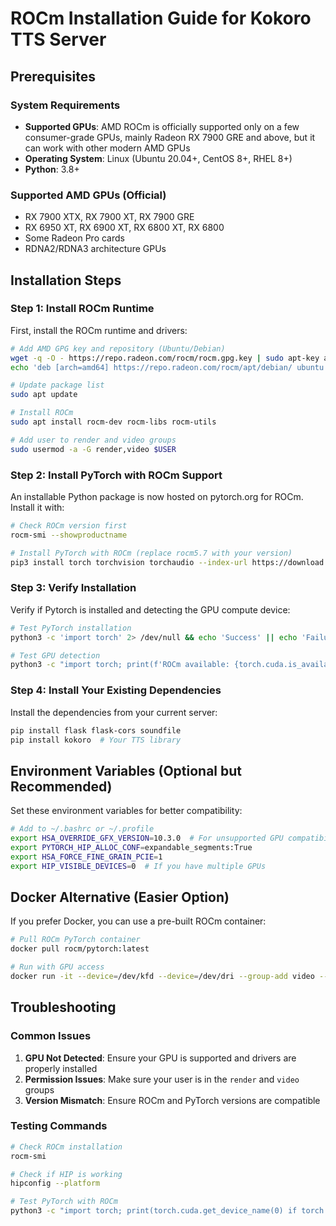 # ROCm Installation Guide for Kokoro TTS Server

## Prerequisites

### System Requirements
- **Supported GPUs**: AMD ROCm is officially supported only on a few consumer-grade GPUs, mainly Radeon RX 7900 GRE and above, but it can work with other modern AMD GPUs
- **Operating System**: Linux (Ubuntu 20.04+, CentOS 8+, RHEL 8+)
- **Python**: 3.8+

### Supported AMD GPUs (Official)
- RX 7900 XTX, RX 7900 XT, RX 7900 GRE
- RX 6950 XT, RX 6900 XT, RX 6800 XT, RX 6800
- Some Radeon Pro cards
- RDNA2/RDNA3 architecture GPUs

## Installation Steps

### Step 1: Install ROCm Runtime
First, install the ROCm runtime and drivers:

```bash
# Add AMD GPG key and repository (Ubuntu/Debian)
wget -q -O - https://repo.radeon.com/rocm/rocm.gpg.key | sudo apt-key add -
echo 'deb [arch=amd64] https://repo.radeon.com/rocm/apt/debian/ ubuntu main' | sudo tee /etc/apt/sources.list.d/rocm.list

# Update package list
sudo apt update

# Install ROCm
sudo apt install rocm-dev rocm-libs rocm-utils

# Add user to render and video groups
sudo usermod -a -G render,video $USER
```

### Step 2: Install PyTorch with ROCm Support
An installable Python package is now hosted on pytorch.org for ROCm. Install it with:

```bash
# Check ROCm version first
rocm-smi --showproductname

# Install PyTorch with ROCm (replace rocm5.7 with your version)
pip3 install torch torchvision torchaudio --index-url https://download.pytorch.org/whl/rocm5.7
```

### Step 3: Verify Installation
Verify if Pytorch is installed and detecting the GPU compute device:

```bash
# Test PyTorch installation
python3 -c 'import torch' 2> /dev/null && echo 'Success' || echo 'Failure'

# Test GPU detection
python3 -c "import torch; print(f'ROCm available: {torch.cuda.is_available()}'); print(f'Device count: {torch.cuda.device_count()}')"
```

### Step 4: Install Your Existing Dependencies
Install the dependencies from your current server:

```bash
pip install flask flask-cors soundfile
pip install kokoro  # Your TTS library
```

## Environment Variables (Optional but Recommended)

Set these environment variables for better compatibility:

```bash
# Add to ~/.bashrc or ~/.profile
export HSA_OVERRIDE_GFX_VERSION=10.3.0  # For unsupported GPU compatibility
export PYTORCH_HIP_ALLOC_CONF=expandable_segments:True
export HSA_FORCE_FINE_GRAIN_PCIE=1
export HIP_VISIBLE_DEVICES=0  # If you have multiple GPUs
```

## Docker Alternative (Easier Option)

If you prefer Docker, you can use a pre-built ROCm container:

```bash
# Pull ROCm PyTorch container
docker pull rocm/pytorch:latest

# Run with GPU access
docker run -it --device=/dev/kfd --device=/dev/dri --group-add video --group-add render rocm/pytorch:latest
```

## Troubleshooting

### Common Issues

1. **GPU Not Detected**: Ensure your GPU is supported and drivers are properly installed
2. **Permission Issues**: Make sure your user is in the `render` and `video` groups
3. **Version Mismatch**: Ensure ROCm and PyTorch versions are compatible

### Testing Commands

```bash
# Check ROCm installation
rocm-smi

# Check if HIP is working
hipconfig --platform

# Test PyTorch with ROCm
python3 -c "import torch; print(torch.cuda.get_device_name(0) if torch.cuda.is_available() else 'No GPU detected')"
```
